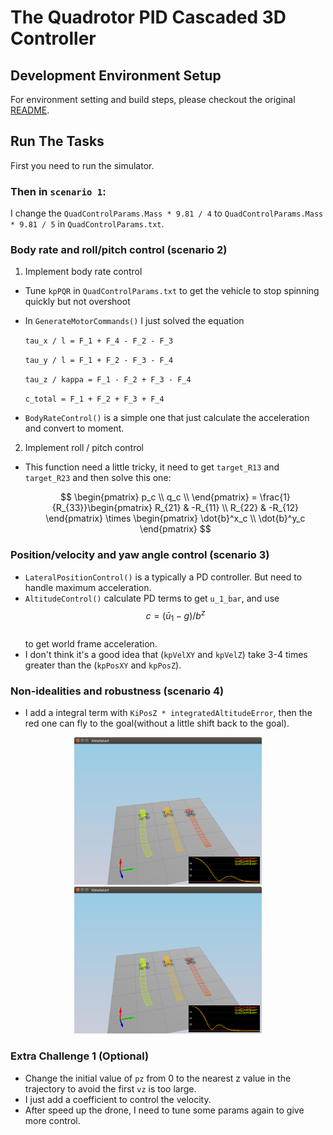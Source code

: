 # The Quadrotor PID Cascaded 3D Controller #


## Development Environment Setup ##

For environment setting and build steps, please checkout the original [README](./README.md).


## Run The Tasks ##

First you need to run the simulator.


### Then in `scenario 1`:

I change the `QuadControlParams.Mass * 9.81 / 4` to `QuadControlParams.Mass * 9.81 / 5` in `QuadControlParams.txt`.


### Body rate and roll/pitch control (scenario 2) ###

1. Implement body rate control

 - Tune `kpPQR` in `QuadControlParams.txt` to get the vehicle to stop spinning quickly but not overshoot
 - In `GenerateMotorCommands()` I just solved the equation 

    `tau_x / l = F_1 + F_4 - F_2 - F_3`

    `tau_y / l = F_1 + F_2 - F_3 - F_4`

    `tau_z / kappa = F_1 - F_2 + F_3 - F_4`

    `c_total = F_1 + F_2 + F_3 + F_4`

 - `BodyRateControl()` is a simple one that just calculate the acceleration and convert to moment.

2. Implement roll / pitch control

 - This function need a little tricky, it need to get `target_R13` and `target_R23` and then solve this one:
    
    $$
    \begin{pmatrix} p_c \\ q_c \\ \end{pmatrix}  = \frac{1}{R_{33}}\begin{pmatrix} R_{21} & -R_{11} \\ R_{22} & -R_{12} \end{pmatrix} \times \begin{pmatrix} \dot{b}^x_c \\ \dot{b}^y_c  \end{pmatrix} 
    $$

    
### Position/velocity and yaw angle control (scenario 3) ###

 - `LateralPositionControl()` is a typically a PD controller. But need to handle maximum acceleration.
 - `AltitudeControl()` calculate PD terms to get `u_1_bar`, and use $$c = (\bar{u}_1-g)/b^z$$  
    to get world frame acceleration. 
 - I don't think it's a good idea that (`kpVelXY` and `kpVelZ`) take 3-4 times greater than the (`kpPosXY` and `kpPosZ`).

    
### Non-idealities and robustness (scenario 4) ###

 - I add a integral term with `KiPosZ * integratedAltitudeError`, then the red one can fly to the goal(without a little shift back to the goal).
 
<p align="center">
<img src="animations/scenario_4_1.png" width="300"/>
<img src="animations/scenario_4_2.png" width="300"/>
</p>
 

### Extra Challenge 1 (Optional) ###

 - Change the initial value of `pz` from 0 to the nearest z value in the trajectory to avoid the first `vz` is too large.
 - I just add a coefficient to control the velocity.
 - After speed up the drone, I need to tune some params again to give more control.